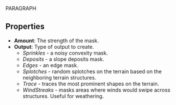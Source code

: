 PARAGRAPH

## Properties

- **Amount**: The strength of the mask.
- **Output**: Type of output to create.
    - *Sprinkles* - a noisy convexity mask.
    - *Deposits* - a slope deposits mask.
    - *Edges* - an edge mask.
    - *Splotches* - random splotches on the terrain based on the neighboring terrain structures.
    - *Trace* - traces the most prominent shapes on the terrain.
    - *WindStreaks* - masks areas where winds would swipe across structures. Useful for weathering.